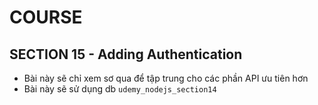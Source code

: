 # COURSE

## SECTION 15 - Adding Authentication

- Bài này sẽ chỉ xem sơ qua để tập trung cho các phần API ưu tiên hơn
- Bài này sẽ sử dụng db `udemy_nodejs_section14` 
